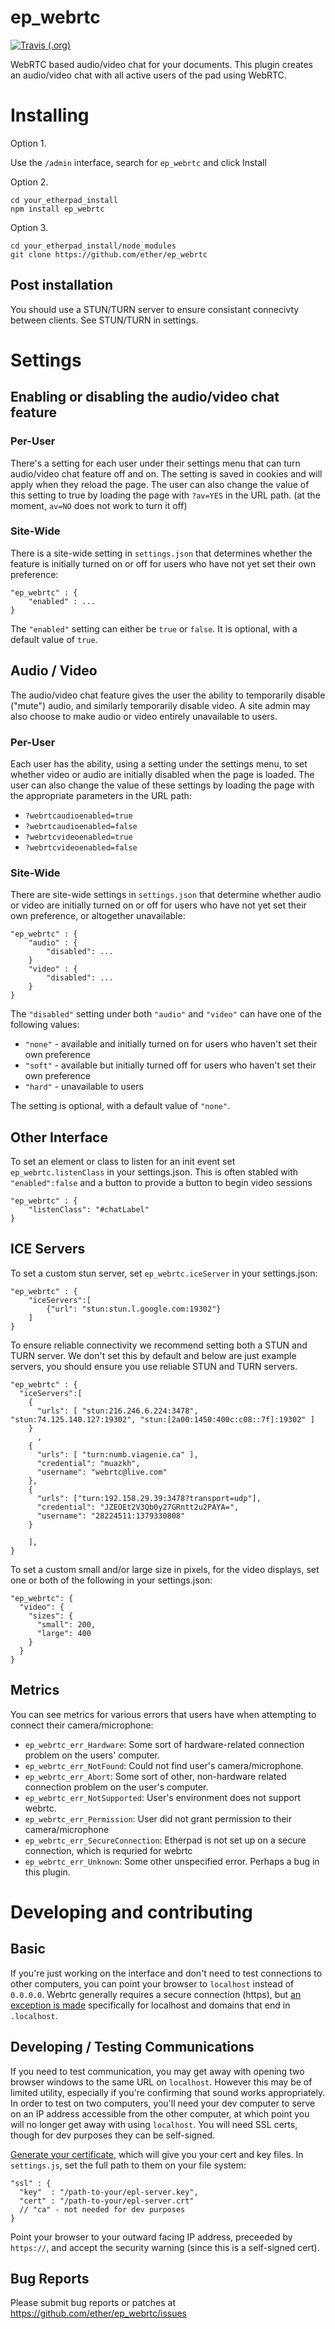 ep_webrtc
=========

[![Travis (.org)](https://img.shields.io/travis/ether/ep_webrtc)](https://travis-ci.org/github/ether/ep_webrtc)

WebRTC based audio/video chat for your documents.
This plugin creates an audio/video chat with all
active users of the pad using WebRTC.

# Installing

Option 1.

Use the ``/admin`` interface, search for ``ep_webrtc`` and click Install

Option 2.
```
cd your_etherpad_install
npm install ep_webrtc
```
Option 3.
```
cd your_etherpad_install/node_modules
git clone https://github.com/ether/ep_webrtc
```

## Post installation

You should use a STUN/TURN server to ensure consistant connecivty between clients.  See STUN/TURN in settings.

# Settings

## Enabling or disabling the audio/video chat feature

### Per-User

There's a setting for each user under their settings menu that can turn audio/video chat feature off and on. The setting is saved in cookies and will apply when they reload the page. The user can also change the value of this setting to true by loading the page with `?av=YES` in the URL path. (at the moment, `av=NO` does not work to turn it off)

### Site-Wide

There is a site-wide setting in `settings.json` that determines whether the feature is initially turned on or off for users who have not yet set their own preference:

    "ep_webrtc" : {
        "enabled" : ...
    }

The `"enabled"` setting can either be `true` or `false`. It is optional, with a default value of `true`.

## Audio / Video

The audio/video chat feature gives the user the ability to temporarily disable ("mute") audio, and similarly temporarily disable video. A site admin may also choose to make audio or video entirely unavailable to users.

### Per-User

Each user has the ability, using a setting under the settings menu, to set whether video or audio are initially disabled when the page is loaded. The user can also change the value of these settings by loading the page with the appropriate parameters in the URL path:

* `?webrtcaudioenabled=true`
* `?webrtcaudioenabled=false`
* `?webrtcvideoenabled=true`
* `?webrtcvideoenabled=false`

### Site-Wide

There are site-wide settings in `settings.json` that determine whether audio or video are initially turned on or off for users who have not yet set their own preference, or altogether unavailable:

    "ep_webrtc" : {
        "audio" : {
            "disabled": ...
        }
        "video" : {
            "disabled": ...
        }
    }

The `"disabled"` setting under both `"audio"` and `"video"` can have one of the following values:

* `"none"` - available and initially turned on for users who haven't set their own preference
* `"soft"` - available but initially turned off for users who haven't set their own preference
* `"hard"` - unavailable to users

The setting is optional, with a default value of `"none"`.

## Other Interface

To set an element or class to listen for an init event set `ep_webrtc.listenClass` in your settings.json.  This is often stabled with ``"enabled":false`` and a button to provide a button to begin video sessions

    "ep_webrtc" : {
        "listenClass": "#chatLabel"
    }

## ICE Servers

To set a custom stun server, set `ep_webrtc.iceServer` in your settings.json:

    "ep_webrtc" : {
        "iceServers":[
            {"url": "stun:stun.l.google.com:19302"}
        ]
    }

To ensure reliable connectivity we recommend setting both a STUN and TURN server.  We don't set this by default and below are just example servers, you should ensure you use reliable STUN and TURN servers.


    "ep_webrtc" : {
      "iceServers":[
        {
          "urls": [ "stun:216.246.6.224:3478", "stun:74.125.140.127:19302", "stun:[2a00:1450:400c:c08::7f]:19302" ]
        }
          ,
        {
          "urls": [ "turn:numb.viagenie.ca" ],
          "credential": "muazkh",
          "username": "webrtc@live.com"
        },
        {
          "urls": ["turn:192.158.29.39:3478?transport=udp"],
          "credential": "JZEOEt2V3Qb0y27GRntt2u2PAYA=",
          "username": "28224511:1379330808"
        }

        ],
    }

To set a custom small and/or large size in pixels, for the video displays, set one or both of the following in your settings.json:

    "ep_webrtc": {
      "video": {
        "sizes": {
          "small": 200,
          "large": 400
        }
      }
    }


## Metrics

You can see metrics for various errors that users have when attempting to connect their camera/microphone:

* `ep_webrtc_err_Hardware`: Some sort of hardware-related connection problem on the users' computer.
* `ep_webrtc_err_NotFound`: Could not find user's camera/microphone.
* `ep_webrtc_err_Abort`: Some sort of other, non-hardware related connection problem on the user's computer.
* `ep_webrtc_err_NotSupported`: User's environment does not support webrtc.
* `ep_webrtc_err_Permission`: User did not grant permission to their camera/microphone
* `ep_webrtc_err_SecureConnection`: Etherpad is not set up on a secure connection, which is requried for webrtc
* `ep_webrtc_err_Unknown`: Some other unspecified error. Perhaps a bug in this plugin.

# Developing and contributing

## Basic

If you're just working on the interface and don't need to test connections to other computers, you can point your browser to `localhost` instead of `0.0.0.0`. Webrtc generally requires a secure connection (https), but [an exception is made](https://w3c.github.io/webappsec-secure-contexts/#localhost) specifically for localhost and domains that end in `.localhost`.

## Developing / Testing Communications

If you need to test communication, you may get away with opening two browser windows to the same URL on `localhost`. However this may be of limited utility, especially if you're confirming that sound works appropriately. In order to test on two computers, you'll need your dev computer to serve on an IP address accessible from the other computer, at which point you will no longer get away with using `localhost`. You will need SSL certs, though for dev purposes they can be self-signed.

[Generate your certificate](https://serverfault.com/a/224127), which will give you your cert and key files. In `settings.js`, set the full path to them on your file system:

    "ssl" : {
      "key"  : "/path-to-your/epl-server.key",
      "cert" : "/path-to-your/epl-server.crt"
      // "ca" - not needed for dev purposes
    }

Point your browser to your outward facing IP address, preceeded by `https://`, and accept the security warning (since this is a self-signed cert).

## Bug Reports

Please submit bug reports or patches at https://github.com/ether/ep_webrtc/issues
